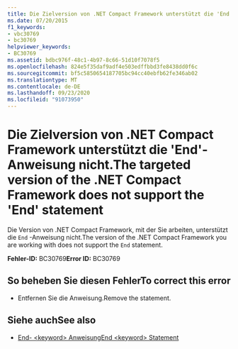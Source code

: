 ```yaml
---
title: Die Zielversion von .NET Compact Framework unterstützt die 'End'-Anweisung nicht.
ms.date: 07/20/2015
f1_keywords:
- vbc30769
- bc30769
helpviewer_keywords:
- BC30769
ms.assetid: bdbc976f-48c1-4b97-8c66-51d10f7078f5
ms.openlocfilehash: 824e5f35daf9adf4e503edffbbd3fe8438dd0f6c
ms.sourcegitcommit: bf5c5850654187705bc94cc40ebfb62fe346ab02
ms.translationtype: MT
ms.contentlocale: de-DE
ms.lasthandoff: 09/23/2020
ms.locfileid: "91073950"
---
```

# <a name="the-targeted-version-of-the-net-compact-framework-does-not-support-the-end-statement"></a><span data-ttu-id="60e92-102">Die Zielversion von .NET Compact Framework unterstützt die 'End'-Anweisung nicht.</span><span class="sxs-lookup"><span data-stu-id="60e92-102">The targeted version of the .NET Compact Framework does not support the 'End' statement</span></span>

<span data-ttu-id="60e92-103">Die Version von .NET Compact Framework, mit der Sie arbeiten, unterstützt die `End` -Anweisung nicht.</span><span class="sxs-lookup"><span data-stu-id="60e92-103">The version of the .NET Compact Framework you are working with does not support the `End` statement.</span></span>  
  
 <span data-ttu-id="60e92-104">**Fehler-ID:** BC30769</span><span class="sxs-lookup"><span data-stu-id="60e92-104">**Error ID:** BC30769</span></span>  
  
## <a name="to-correct-this-error"></a><span data-ttu-id="60e92-105">So beheben Sie diesen Fehler</span><span class="sxs-lookup"><span data-stu-id="60e92-105">To correct this error</span></span>  
  
- <span data-ttu-id="60e92-106">Entfernen Sie die Anweisung.</span><span class="sxs-lookup"><span data-stu-id="60e92-106">Remove the statement.</span></span>  
  
## <a name="see-also"></a><span data-ttu-id="60e92-107">Siehe auch</span><span class="sxs-lookup"><span data-stu-id="60e92-107">See also</span></span>

- [<span data-ttu-id="60e92-108">End- \<keyword> Anweisung</span><span class="sxs-lookup"><span data-stu-id="60e92-108">End \<keyword> Statement</span></span>](../language-reference/statements/end-keyword-statement.md)
